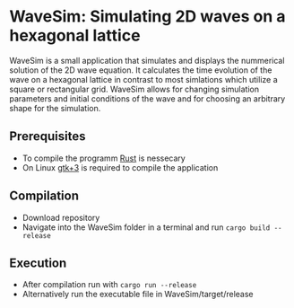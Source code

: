 # WaveSim: Simulating 2D waves on a hexagonal lattice
WaveSim is a small application that simulates and displays the nummerical solution of the 2D wave equation. It calculates the time evolution of the wave on a hexagonal lattice
in contrast to most simlations which utilize a square or rectangular grid. WaveSim allows for changing simulation parameters and initial conditions of the wave and for choosing
an arbitrary shape for the simulation.
## Prerequisites
- To compile the programm [Rust](https://www.rust-lang.org/learn/get-started "Install Rust") is nessecary
- On Linux [gtk+3](https://www.gtk.org/docs/installations/linux/ "GTK installation page") is required to compile the application
## Compilation
- Download repository
- Navigate into the WaveSim folder in a terminal and run ```cargo build --release```
## Execution
- After compilation run with ```cargo run --release```
- Alternatively run the executable file in WaveSim/target/release

